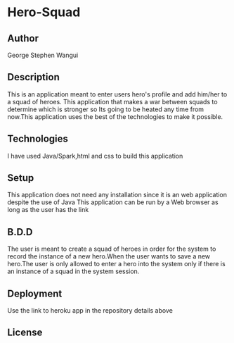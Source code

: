 # Hero-Squad
## Author
George Stephen Wangui
## Description
This is an application meant to enter users hero's profile and add him/her to a squad of heroes. This application that makes a war between squads to determine which is stronger so Its going to be heated any time from now.This application uses the best of the technologies to make it possible.
## Technologies
I have used Java/Spark,html and css to build this application
## Setup
This application does not need any installation since it is an web application despite the use of Java
This application can be run by a Web browser as long as the user has the link
## B.D.D
The user is meant to create a squad of heroes in order for the system to record the instance of a new hero.When the user wants to save a new hero.The user is only allowed to enter a hero into the system only if there is an instance of a squad in the system session.
## Deployment
Use the link to heroku app in the repository details above
## License 

